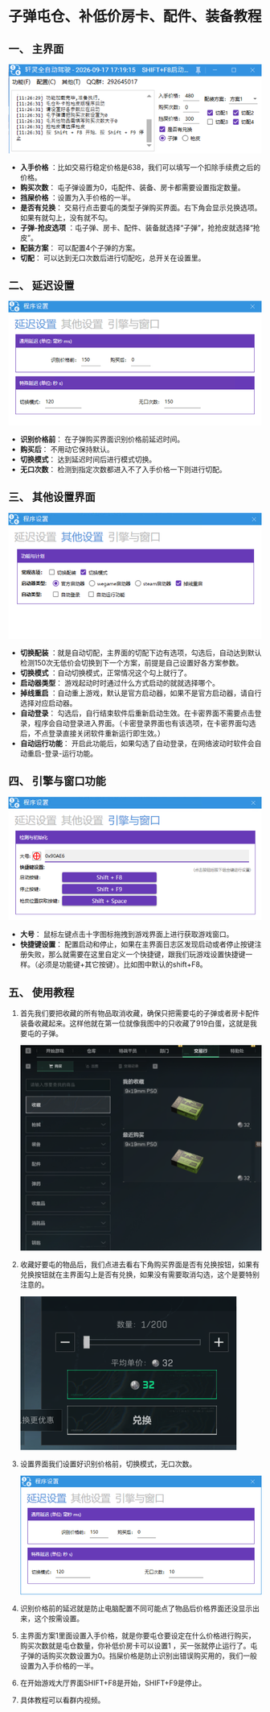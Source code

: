 # 子弹屯仓、补低价房卡、配件、装备教程

## 一、 主界面

![屯仓主界面](images/image_18.png)

* **入手价格** ：比如交易行稳定价格是638，我们可以填写一个扣除手续费之后的价格。
* **购买次数**： 屯子弹设置为0，屯配件、装备、房卡都需要设置指定数量。
* **挡屎价格** ：设置为入手价格的一半。
* **是否有兑换**： 交易行点击要屯的类型子弹购买界面。右下角会显示兑换选项。如果有就勾上，没有就不勾。
* **子弹-抢皮选项** ：屯子弹、房卡、配件、装备就选择“子弹”，抢抢皮就选择“抢皮”。
* **配装方案**： 可以配置4个子弹的方案。
* **切配**： 可以达到无口次数后进行切配吃，总开关在设置里。

## 二、 延迟设置

![延迟设置](images/image_19.png)

* **识别价格前**： 在子弹购买界面识别价格前延迟时间。
* **购买后**： 不用动它保持默认。
* **切换模式**： 达到延迟时间后进行模式切换。
* **无口次数**： 检测到指定次数都进入不了入手价格一下则进行切配。

## 三、 其他设置界面

![其他设置](images/image_20.png)

* **切换配装** ：就是自动切配，主界面的切配下边有选项，勾选后，自动达到默认检测150次无低价会切换到下一个方案，前提是自己设置好各方案参数。
* **切换模式** ：自动切换模式，正常情况这个勾上就行了。
* **启动器类型**： 游戏起动时时通过什么方式启动的就就选择哪个。
* **掉线重启** ：自动重上游戏，默认是官方启动器，如果不是官方启动器，请自行选择对应启动器。
* **自动登录**： 勾选后，自行结束软件后重新启动生效。在卡密界面不需要点击登录，程序会自动登录进入界面。（卡密登录界面也有该选项，在卡密界面勾选后，不点登录直接关闭软件重新运行即生效。）
* **自动运行功能**： 开启此功能后，如果勾选了自动登录，在网络波动时软件会自动重启-登录-运行功能。

## 四、 引擎与窗口功能

![引擎与窗口](images/image_21.png)

* **大号**： 鼠标左键点击十字图标拖拽到游戏界面上进行获取游戏窗口。
* **快捷键设置**： 配置启动和停止，如果在主界面日志区发现启动或者停止按键注册失败，那么就需要在这里自定义一个快捷键，跟我们玩游戏设置快捷键一样。（必须是功能键+其它按键）。比如图中默认的shift+F8。

## 五、 使用教程

1.  首先我们要把收藏的所有物品取消收藏，确保只把需要屯的子弹或者房卡配件装备收藏起来。这样他就在第一位就像我图中的只收藏了919白蛋，这就是我要屯的子弹。

    ![收藏界面](images/image_22.png)

2.  收藏好要屯的物品后，我们点进去看右下角购买界面是否有兑换按钮，如果有兑换按钮就在主界面勾上是否有兑换，如果没有需要取消勾选，这个是要特别注意的。

    ![兑换按钮](images/image_23.png)

3.  设置界面我们设置好识别价格前，切换模式，无口次数。

    ![延迟设置](images/image_24.png)

4.  识别价格前的延迟就是防止电脑配置不同可能点了物品后价格界面还没显示出来，这个按需设置。
5.  主界面方案1里面设置入手价格，就是你要屯仓要设定在什么价格进行购买，购买次数就是屯仓数量，你补低价房卡可以设置1 ，买一张就停止运行了。屯子弹的话购买次数设置为0。挡屎价格是防止识别出错误购买用的，我们一般设置为入手价格的一半。
6.  在开始游戏大厅界面SHIFT+F8是开始，SHIFT+F9是停止。
7.  具体教程可以看群内视频。